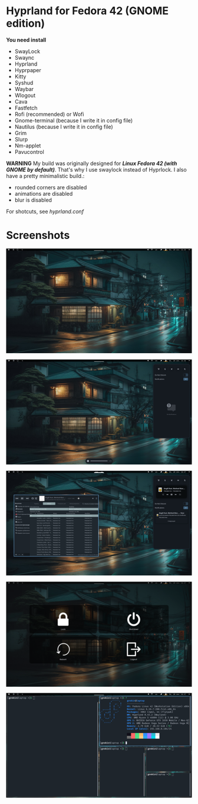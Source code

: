 
# Hyprland for Fedora 42 (GNOME edition)
**You need install**
- SwayLock
- Swaync
- Hyprland
- Hyprpaper
- Kitty
- Syshud
- Waybar
- Wlogout
- Cava
- Fastfetch
- Rofi (recommended) or Wofi
- Gnome-terminal (because I write it in config file)
- Nautilus (because I write it in config file)
- Grim
- Slurp
- Nm-applet
- Pavucontrol

**WARNING**
My build was originally designed for ***Linux Fedora 42 (with GNOME by default)***. That's why I use swaylock instead of Hyprlock. I also have a pretty minimalistic build.:
- rounded corners are disabled
- animations are disabled
- blur is disabled

For shotcuts, see *hyprland.conf*

# Screenshots

![](/screenshots/1.png)

![](/screenshots/2.png)

![](/screenshots/3.png)

![](/screenshots/4.png)

![](/screenshots/5.png)



